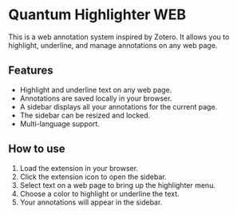 # Quantum Highlighter WEB

This is a web annotation system inspired by Zotero. It allows you to highlight, underline, and manage annotations on any web page.

## Features

- Highlight and underline text on any web page.
- Annotations are saved locally in your browser.
- A sidebar displays all your annotations for the current page.
- The sidebar can be resized and locked.
- Multi-language support.

## How to use

1.  Load the extension in your browser.
2.  Click the extension icon to open the sidebar.
3.  Select text on a web page to bring up the highlighter menu.
4.  Choose a color to highlight or underline the text.
5.  Your annotations will appear in the sidebar.
